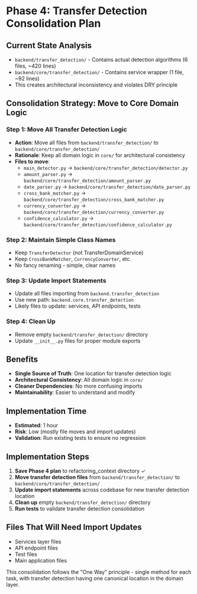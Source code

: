 # Phase 4: Transfer Detection Consolidation Plan

## Current State Analysis
- `backend/transfer_detection/` - Contains actual detection algorithms (6 files, ~420 lines)
- `backend/core/transfer_detection/` - Contains service wrapper (1 file, ~92 lines)
- This creates architectural inconsistency and violates DRY principle

## Consolidation Strategy: Move to Core Domain Logic

### Step 1: Move All Transfer Detection Logic
- **Action**: Move all files from `backend/transfer_detection/` to `backend/core/transfer_detection/`
- **Rationale**: Keep all domain logic in `core/` for architectural consistency
- **Files to move**: 
  - `main_detector.py` → `backend/core/transfer_detection/detector.py`
  - `amount_parser.py` → `backend/core/transfer_detection/amount_parser.py`
  - `date_parser.py` → `backend/core/transfer_detection/date_parser.py`
  - `cross_bank_matcher.py` → `backend/core/transfer_detection/cross_bank_matcher.py`
  - `currency_converter.py` → `backend/core/transfer_detection/currency_converter.py`
  - `confidence_calculator.py` → `backend/core/transfer_detection/confidence_calculator.py`

### Step 2: Maintain Simple Class Names
- Keep `TransferDetector` (not TransferDomainService)
- Keep `CrossBankMatcher`, `CurrencyConverter`, etc.
- No fancy renaming - simple, clear names

### Step 3: Update Import Statements
- Update all files importing from `backend.transfer_detection`
- Use new path: `backend.core.transfer_detection`
- Likely files to update: services, API endpoints, tests

### Step 4: Clean Up
- Remove empty `backend/transfer_detection/` directory
- Update `__init__.py` files for proper module exports

## Benefits
- **Single Source of Truth**: One location for transfer detection logic
- **Architectural Consistency**: All domain logic in `core/`
- **Cleaner Dependencies**: No more confusing imports
- **Maintainability**: Easier to understand and modify

## Implementation Time
- **Estimated**: 1 hour
- **Risk**: Low (mostly file moves and import updates)
- **Validation**: Run existing tests to ensure no regression

## Implementation Steps

1. **Save Phase 4 plan** to refactoring_context directory ✓
2. **Move transfer detection files** from `backend/transfer_detection/` to `backend/core/transfer_detection/`
3. **Update import statements** across codebase for new transfer detection location
4. **Clean up** empty `backend/transfer_detection/` directory
5. **Run tests** to validate transfer detection consolidation

## Files That Will Need Import Updates
- Services layer files
- API endpoint files  
- Test files
- Main application files

This consolidation follows the "One Way" principle - single method for each task, with transfer detection having one canonical location in the domain layer.